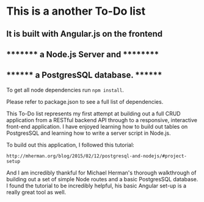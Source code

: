 # This is a another To-Do list

## It is built with Angular.js on the frontend
##    ******* a Node.js Server and ********
##    ****** a PostgresSQL database. ******

To get all node dependencies run `npm install`.

Please refer to package.json to see a full list of dependencies.

This To-Do list represents my first attempt at building out a full CRUD application from a RESTful backend API through to a responsive, interactive front-end application. I have enjoyed learning how to build out tables on PostgresSQL and learning how to write a server script in Node.js.

To build out this application, I followed this tutorial:

`http://mherman.org/blog/2015/02/12/postgresql-and-nodejs/#project-setup`

And I am incredibly thankful for Michael Herman's thorough walkthrough of building out a set of simple Node routes and a basic PostgresSQL database. I found the tutorial to be incredibly helpful, his basic Angular set-up is a really great tool as well.
